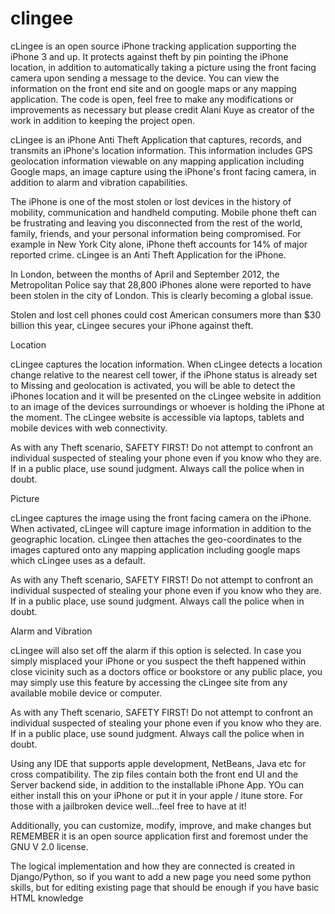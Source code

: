 # clingee
cLingee is an open source iPhone tracking application supporting the iPhone 3 and up. It protects against theft by pin pointing the iPhone location, in addition to automatically taking a picture using the front facing camera upon sending a message to the device. You can view the information on the front end site and on google maps or any mapping application. The code is open, feel free to make any modifications or improvements as necessary but please credit Alani Kuye as creator of the work in addition to keeping the project open.

cLingee is an iPhone Anti Theft Application that captures, records, and transmits an iPhone's location information. This information includes GPS geolocation information viewable on any mapping application including Google maps, an image capture using the iPhone's front facing camera, in addition to alarm and vibration capabilities.

The iPhone is one of the most stolen or lost devices in the history of mobility, communication and handheld computing. Mobile phone theft can be frustrating and leaving you disconnected from the rest of the world, family, friends, and your personal information being compromised. For example in New York City alone, iPhone theft accounts for 14% of major reported crime. cLingee is an Anti Theft Application for the iPhone.

In London, between the months of April and September 2012, the Metropolitan Police say that 28,800 iPhones alone were reported to have been stolen in the city of London. This is clearly becoming a global issue.

Stolen and lost cell phones could cost American consumers more than $30 billion this year, cLingee secures your iPhone against theft.



Location

cLingee captures the location information. When cLingee detects a location change relative to the nearest cell tower, if the iPhone status is already set to Missing and geolocation is activated, you will be able to detect the iPhones location and it will be presented on the cLingee website in addition to an image of the devices surroundings or whoever is holding the iPhone at the moment. The cLingee website is accessible via laptops, tablets and mobile devices with web connectivity.

As with any Theft scenario, SAFETY FIRST! Do not attempt to confront an individual suspected of stealing your phone even if you know who they are. If in a public place, use sound judgment. Always call the police when in doubt.


Picture

cLingee captures the image using the front facing camera on the iPhone. When activated, cLingee will capture image information in addition to the geographic location. cLingee then attaches the geo-coordinates to the images captured onto any mapping application including google maps which cLingee uses as a default.

As with any Theft scenario, SAFETY FIRST! Do not attempt to confront an individual suspected of stealing your phone even if you know who they are. If in a public place, use sound judgment. Always call the police when in doubt.

Alarm and Vibration

cLingee will also set off the alarm if this option is selected. In case you simply misplaced your iPhone or you suspect the theft happened within close vicinity such as a doctors office or bookstore or any public place, you may simply use this feature by accessing the cLingee site from any available mobile device or computer.

As with any Theft scenario, SAFETY FIRST! Do not attempt to confront an individual suspected of stealing your phone even if you know who they are. If in a public place, use sound judgment. Always call the police when in doubt.

Using any IDE that supports apple development, NetBeans, Java etc for cross compatibility. 
The zip files contain both the front end UI and the Server backend side, in addition to the installable iPhone App. YOu can either install this on your iPhone or put it in your apple / itune store. For those with a jailbroken device well...feel free to have at it!

Additionally, you can customize, modify, improve, and make changes but REMEMBER it is an open source application first and foremost under the GNU V 2.0 license.

The logical implementation and how they are connected is created in Django/Python, so if you want to add a new page you need some python skills, but for editing existing page that should be enough if you have basic HTML knowledge
